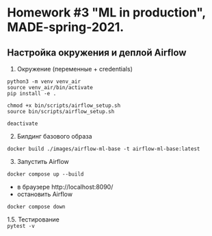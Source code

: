# Homework #3 "ML in production", MADE-spring-2021.

## Настройка окружения и деплой Airflow
1. Окружение (переменные + credentials)
```
python3 -m venv venv_air
source venv_air/bin/activate
pip install -e .

chmod +x bin/scripts/airflow_setup.sh
source bin/scripts/airflow_setup.sh

deactivate
```
2. Билдинг базового образа
```
docker build ./images/airflow-ml-base -t airflow-ml-base:latest
```
3. Запустить Airflow
```
docker compose up --build
```  
 - в браузере  http://localhost:8090/
 - остановить Airflow
 ```
docker compose down
``` 

1.5. Тестирование  
```pytest -v ```  
